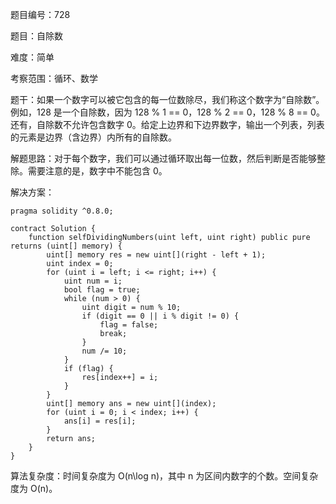 题目编号：728

题目：自除数

难度：简单

考察范围：循环、数学

题干：如果一个数字可以被它包含的每一位数除尽，我们称这个数字为“自除数”。例如，128 是一个自除数，因为 128 % 1 == 0，128 % 2 == 0，128 % 8 == 0。还有，自除数不允许包含数字 0。给定上边界和下边界数字，输出一个列表，列表的元素是边界（含边界）内所有的自除数。

解题思路：对于每个数字，我们可以通过循环取出每一位数，然后判断是否能够整除。需要注意的是，数字中不能包含 0。

解决方案：

```
pragma solidity ^0.8.0;

contract Solution {
    function selfDividingNumbers(uint left, uint right) public pure returns (uint[] memory) {
        uint[] memory res = new uint[](right - left + 1);
        uint index = 0;
        for (uint i = left; i <= right; i++) {
            uint num = i;
            bool flag = true;
            while (num > 0) {
                uint digit = num % 10;
                if (digit == 0 || i % digit != 0) {
                    flag = false;
                    break;
                }
                num /= 10;
            }
            if (flag) {
                res[index++] = i;
            }
        }
        uint[] memory ans = new uint[](index);
        for (uint i = 0; i < index; i++) {
            ans[i] = res[i];
        }
        return ans;
    }
}
```

算法复杂度：时间复杂度为 O(n\log n)，其中 n 为区间内数字的个数。空间复杂度为 O(n)。